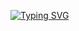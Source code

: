 [![Typing SVG](https://readme-typing-svg.demolab.com?font=Dancing+Script&weight=500&size=50&duration=4000&pause=1500&color=F7A7C9&center=true&vCenter=true&repeat=true&random=false&width=600&height=100&lines=Hello+there!%2C+this+is+Rodyna+Amr.;Software+Engineer)](https://git.io/typing-svg)

